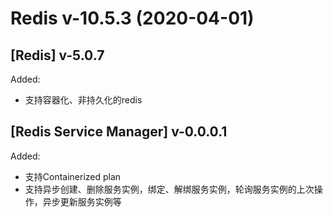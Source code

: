 # Redis v-10.5.3 (2020-04-01)
## [Redis] v-5.0.7

Added:

- 支持容器化、非持久化的redis

## [Redis Service Manager] v-0.0.0.1

Added:

- 支持Containerized plan
- 支持异步创建、删除服务实例，绑定、解绑服务实例，轮询服务实例的上次操作，异步更新服务实例等